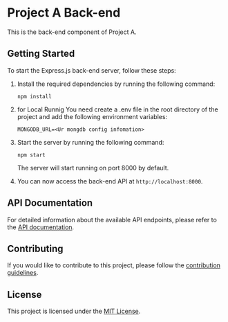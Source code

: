 # Project A Back-end

This is the back-end component of Project A.

## Getting Started

To start the Express.js back-end server, follow these steps:

1. Install the required dependencies by running the following command:
    ```shell
    npm install
    ```
2. for Local Runnig
    You need create a .env file in the root directory of the project and add the following environment variables:
    ```shell
    MONGODB_URL=<Ur mongdb config infomation>
    ```

3. Start the server by running the following command:
    ```shell
    npm start
    ```

    The server will start running on port 8000 by default.

3. You can now access the back-end API at `http://localhost:8000`.

## API Documentation

For detailed information about the available API endpoints, please refer to the [API documentation](/api-docs).

## Contributing

If you would like to contribute to this project, please follow the [contribution guidelines](/CONTRIBUTING.md).

## License

This project is licensed under the [MIT License](/LICENSE).
